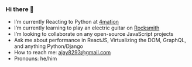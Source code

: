 ### Hi there 👋

<!--
**iamjayk/iamjayk** is a ✨ _special_ ✨ repository because its `README.md` (this file) appears on your GitHub profile.

Here are some ideas to get you started:
-->

-  I’m currently Reacting to Python at [4mation](https://www.4mation.com.au)
-  I’m currently learning to play an electric guitar on [Rocksmith](https://rocksmith.ubisoft.com/rocksmith/en-us/sixty-day-challenge/)
-  I’m looking to collaborate on any open-source JavaScript projects
-  Ask me about performance in ReactJS, Virtualizing the DOM, GraphQL, and anything Python/Django
-  How to reach me: ajay8293@gmail.com
-  Pronouns: he/him

